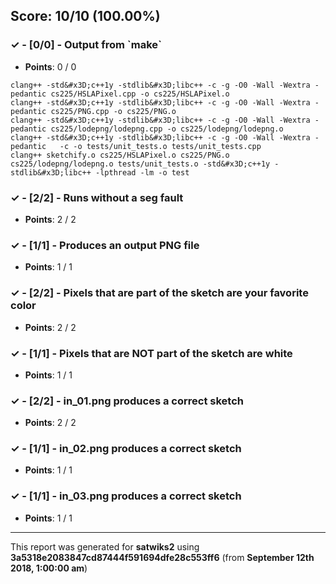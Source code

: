 


## Score: 10/10 (100.00%)


### ✓ - [0/0] - Output from &#x60;make&#x60;

- **Points**: 0 / 0


```clang++ -std&#x3D;c++1y -stdlib&#x3D;libc++ -c -g -O0 -Wall -Wextra -pedantic sketchify.cpp -o sketchify.o
clang++ -std&#x3D;c++1y -stdlib&#x3D;libc++ -c -g -O0 -Wall -Wextra -pedantic cs225/HSLAPixel.cpp -o cs225/HSLAPixel.o
clang++ -std&#x3D;c++1y -stdlib&#x3D;libc++ -c -g -O0 -Wall -Wextra -pedantic cs225/PNG.cpp -o cs225/PNG.o
clang++ -std&#x3D;c++1y -stdlib&#x3D;libc++ -c -g -O0 -Wall -Wextra -pedantic cs225/lodepng/lodepng.cpp -o cs225/lodepng/lodepng.o
clang++ -std&#x3D;c++1y -stdlib&#x3D;libc++ -c -g -O0 -Wall -Wextra -pedantic   -c -o tests/unit_tests.o tests/unit_tests.cpp
clang++ sketchify.o cs225/HSLAPixel.o cs225/PNG.o cs225/lodepng/lodepng.o tests/unit_tests.o -std&#x3D;c++1y -stdlib&#x3D;libc++ -lpthread -lm -o test
```


### ✓ - [2/2] - Runs without a seg fault

- **Points**: 2 / 2





### ✓ - [1/1] - Produces an output PNG file

- **Points**: 1 / 1





### ✓ - [2/2] - Pixels that are part of the sketch are your favorite color

- **Points**: 2 / 2





### ✓ - [1/1] - Pixels that are NOT part of the sketch are white

- **Points**: 1 / 1





### ✓ - [2/2] - in_01.png produces a correct sketch

- **Points**: 2 / 2





### ✓ - [1/1] - in_02.png produces a correct sketch

- **Points**: 1 / 1





### ✓ - [1/1] - in_03.png produces a correct sketch

- **Points**: 1 / 1





---

This report was generated for **satwiks2** using **3a5318e2083847cd87444f591694dfe28c553ff6** (from **September 12th 2018, 1:00:00 am**)
